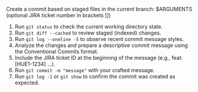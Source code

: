 Create a commit based on staged files in the current branch: $ARGUMENTS (optional JIRA ticket number in brackets [])

1. Run `git status` to check the current working directory state.
2. Run `git diff --cached` to review staged (indexed) changes.
3. Run `git log --oneline -5` to observe recent commit message styles.
4. Analyze the changes and prepare a descriptive commit message using the Conventional Commits format.
5. Include the JIRA ticket ID at the beginning of the message (e.g., feat: \[HUE1-1234\] ...).
6. Run `git commit -m "message"` with your crafted message.
7. Run `git log -1` or `git show` to confirm the commit was created as expected.
